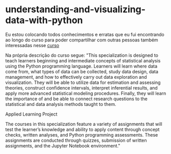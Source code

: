 # understanding-and-visualizing-data-with-python
 
Eu estou colocando todos conhecimentos e erratas que eu fui encontrando ao longo do curso para poder compartilhar com outras pessoas também interessadas nesse [curso](https://www.coursera.org/learn/understanding-visualization-data)


Na própria descrição do curso segue:
"This specialization is designed to teach learners beginning and intermediate concepts of statistical analysis using the Python programming language. Learners will learn where data come from, what types of data can be collected, study data design, data management, and how to effectively carry out data exploration and visualization. They will be able to utilize data for estimation and assessing theories, construct confidence intervals, interpret inferential results, and apply more advanced statistical modeling procedures. Finally, they will learn the importance of and be able to connect research questions to the statistical and data analysis methods taught to them.

Applied Learning Project

The courses in this specialization feature a variety of assignments that will test the learner’s knowledge and ability to apply content through concept checks, written analyses, and Python programming assessments. These assignments are conducted through quizzes, submission of written assignments, and the Jupyter Notebook environment."
